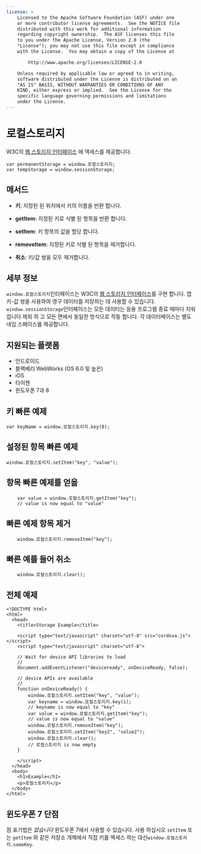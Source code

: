 ```yaml
---
license: >
    Licensed to the Apache Software Foundation (ASF) under one
    or more contributor license agreements.  See the NOTICE file
    distributed with this work for additional information
    regarding copyright ownership.  The ASF licenses this file
    to you under the Apache License, Version 2.0 (the
    "License"); you may not use this file except in compliance
    with the License.  You may obtain a copy of the License at

        http://www.apache.org/licenses/LICENSE-2.0

    Unless required by applicable law or agreed to in writing,
    software distributed under the License is distributed on an
    "AS IS" BASIS, WITHOUT WARRANTIES OR CONDITIONS OF ANY
    KIND, either express or implied.  See the License for the
    specific language governing permissions and limitations
    under the License.
---
```


# 로컬스토리지

W3C의 [웹 스토리지 인터페이스][1] 에 액세스를 제공합니다.

 [1]: http://dev.w3.org/html5/webstorage/#the-localstorage-attribute

    var permanentStorage = window.로컬스토리지;
    var tempStorage = window.sessionStorage;
    

## 메서드

*   **키**: 지정된 된 위치에서 키의 이름을 반환 합니다.

*   **getItem**: 지정된 키로 식별 된 항목을 반환 합니다.

*   **setItem**: 키 항목의 값을 할당 합니다.

*   **removeItem**: 지정된 키로 식별 된 항목을 제거합니다.

*   **취소**: 키/값 쌍을 모두 제거합니다.

## 세부 정보

`window.로컬스토리지`인터페이스는 W3C의 [웹 스토리지 인터페이스][2]를 구현 합니다. 앱 키-값 쌍을 사용하여 영구 데이터를 저장하는 데 사용할 수 있습니다. `window.sessionStorage`인터페이스는 모든 데이터는 응용 프로그램 종료 때마다 지워집니다 제외 하 고 모든 면에서 동일한 방식으로 작동 합니다. 각 데이터베이스는 별도 네임 스페이스를 제공합니다.

 [2]: http://dev.w3.org/html5/webstorage/

## 지원되는 플랫폼

*   안드로이드
*   블랙베리 WebWorks (OS 6.0 및 높은)
*   iOS
*   타이젠
*   윈도우폰 7과 8

## 키 빠른 예제

    var keyName = window.로컬스토리지.key(0);
    

## 설정된 항목 빠른 예제

    window.로컬스토리지.setItem("key", "value");
    

## 항목 빠른 예제를 얻을

        var value = window.로컬스토리지.getItem("key");
        // value is now equal to "value"
    

## 빠른 예제 항목 제거

        window.로컬스토리지.removeItem("key");
    

## 빠른 예를 들어 취소

        window.로컬스토리지.clear();
    

## 전체 예제

    <!DOCTYPE html>
    <html>
      <head>
        <title>Storage Example</title>
    
        <script type="text/javascript" charset="utf-8" src="cordova.js"></script>
        <script type="text/javascript" charset="utf-8">
    
        // Wait for device API libraries to load
        //
        document.addEventListener("deviceready", onDeviceReady, false);
    
        // device APIs are available
        //
        function onDeviceReady() {
            window.로컬스토리지.setItem("key", "value");
            var keyname = window.로컬스토리지.key(i);
            // keyname is now equal to "key"
            var value = window.로컬스토리지.getItem("key");
            // value is now equal to "value"
            window.로컬스토리지.removeItem("key");
            window.로컬스토리지.setItem("key2", "value2");
            window.로컬스토리지.clear();
            // 로컬스토리지 is now empty
        }
    
        </script>
      </head>
      <body>
        <h1>Example</h1>
        <p>로컬스토리지</p>
      </body>
    </html>
    

## 윈도우폰 7 단점

점 표기법은 *없습니다* 윈도우폰 7에서 사용할 수 있습니다. 사용 하십시오 `setItem` 또는 `getItem` 와 같은 저장소 개체에서 직접 키를 액세스 하는 대신`window.로컬스토리지.someKey`.